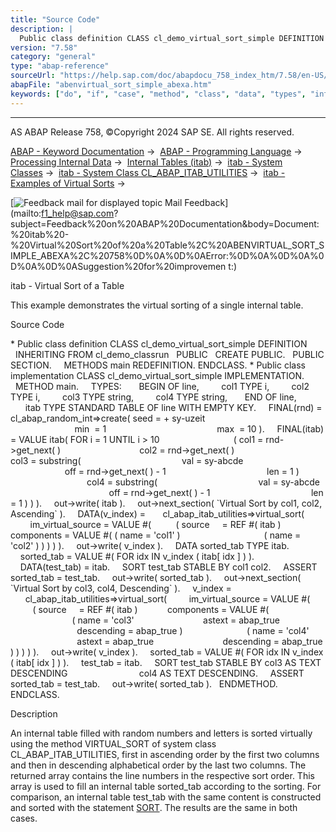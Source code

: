 ```yaml
---
title: "Source Code"
description: |
  Public class definition CLASS cl_demo_virtual_sort_simple DEFINITION INHERITING FROM cl_demo_classrun PUBLIC CREATE PUBLIC. PUBLIC SECTION. METHODS main REDEFINITION. ENDCLASS.  Public class implementation CLASS cl_demo_virtual_sort_simple IMPLEMENTATION. METHOD main. TYPES: BEGIN OF
version: "7.58"
category: "general"
type: "abap-reference"
sourceUrl: "https://help.sap.com/doc/abapdocu_758_index_htm/7.58/en-US/abenvirtual_sort_simple_abexa.htm"
abapFile: "abenvirtual_sort_simple_abexa.htm"
keywords: ["do", "if", "case", "method", "class", "data", "types", "internal-table", "abenvirtual", "sort", "simple", "abexa"]
---
```


* * *

AS ABAP Release 758, ©Copyright 2024 SAP SE. All rights reserved.

[ABAP - Keyword Documentation](https://help.sap.com/doc/abapdocu_758_index_htm/7.58/en-US/abenabap.htm) →  [ABAP - Programming Language](https://help.sap.com/doc/abapdocu_758_index_htm/7.58/en-US/abenabap_reference.htm) →  [Processing Internal Data](https://help.sap.com/doc/abapdocu_758_index_htm/7.58/en-US/abenabap_data_working.htm) →  [Internal Tables (itab)](https://help.sap.com/doc/abapdocu_758_index_htm/7.58/en-US/abenitab.htm) →  [itab - System Classes](https://help.sap.com/doc/abapdocu_758_index_htm/7.58/en-US/abenitab_system_classes.htm) →  [itab - System Class CL\_ABAP\_ITAB\_UTILITIES](https://help.sap.com/doc/abapdocu_758_index_htm/7.58/en-US/abencl_abap_itab.htm) →  [itab - Examples of Virtual Sorts](https://help.sap.com/doc/abapdocu_758_index_htm/7.58/en-US/abenvirtual_sort_abexas.htm) → 

 [![](Mail.gif?object=Mail.gif "Feedback mail for displayed topic") Mail Feedback](mailto:f1_help@sap.com?subject=Feedback%20on%20ABAP%20Documentation&body=Document:%20itab%20-%20Virtual%20Sort%20of%20a%20Table%2C%20ABENVIRTUAL_SORT_SIMPLE_ABEXA%2C%20758%0D%0A%0D%0AError:%0D%0A%0D%0A%0D%0A%0D%0ASuggestion%20for%20improvemen
t:)

itab - Virtual Sort of a Table

This example demonstrates the virtual sorting of a single internal table.

Source Code   

\* Public class definition
CLASS cl\_demo\_virtual\_sort\_simple DEFINITION
  INHERITING FROM cl\_demo\_classrun
  PUBLIC
  CREATE PUBLIC.
  PUBLIC SECTION.
    METHODS main REDEFINITION.
ENDCLASS.
\* Public class implementation
CLASS cl\_demo\_virtual\_sort\_simple IMPLEMENTATION.
  METHOD main.
    TYPES:
      BEGIN OF line,
        col1 TYPE i,
        col2 TYPE i,
        col3 TYPE string,
        col4 TYPE string,
      END OF line,
      itab TYPE STANDARD TABLE OF line WITH EMPTY KEY.
    FINAL(rnd) = cl\_abap\_random\_int=>create( seed = + sy-uzeit
                                            min  = 1
                                            max  = 10 ).
    FINAL(itab) = VALUE itab( FOR i = 1 UNTIL i > 10
                             ( col1 = rnd->get\_next( )
                               col2 = rnd->get\_next( )
                               col3 = substring(
                                        val = sy-abcde
                                        off = rnd->get\_next( ) - 1
                                        len = 1 )
                               col4 = substring(
                                        val = sy-abcde
                                        off = rnd->get\_next( ) - 1
                                        len = 1 ) ) ).
    out->write( itab ).
    out->next\_section( \`Virtual Sort by col1, col2, Ascending\` ).
    DATA(v\_index) =
      cl\_abap\_itab\_utilities=>virtual\_sort(
        im\_virtual\_source = VALUE #(
         ( source     = REF #( itab )
           components = VALUE #( ( name = 'col1' )
                                 ( name = 'col2' ) ) ) ) ).
    out->write( v\_index ).
    DATA sorted\_tab TYPE itab.
    sorted\_tab = VALUE #( FOR idx IN v\_index ( itab\[ idx \] ) ).
    DATA(test\_tab) = itab.
    SORT test\_tab STABLE BY col1 col2.
    ASSERT sorted\_tab = test\_tab.
    out->write( sorted\_tab ).
    out->next\_section( \`Virtual Sort by col3, col4, Descending\` ).
    v\_index =
      cl\_abap\_itab\_utilities=>virtual\_sort(
        im\_virtual\_source = VALUE #(
         ( source     = REF #( itab )
           components = VALUE #(
                         ( name = 'col3'
                           astext = abap\_true
                           descending = abap\_true )
                         ( name = 'col4'
                           astext = abap\_true
                           descending = abap\_true ) ) ) ) ).
    out->write( v\_index ).
    sorted\_tab = VALUE #( FOR idx IN v\_index ( itab\[ idx \] ) ).
    test\_tab = itab.
    SORT test\_tab STABLE BY col3 AS TEXT DESCENDING
                            col4 AS TEXT DESCENDING.
    ASSERT sorted\_tab = test\_tab.
    out->write( sorted\_tab ).
  ENDMETHOD.
ENDCLASS.

Description   

An internal table filled with random numbers and letters is sorted virtually using the method VIRTUAL\_SORT of system class CL\_ABAP\_ITAB\_UTILITIES, first in ascending order by the first two columns and then in descending alphabetical order by the last two columns. The returned array contains the line numbers in the respective sort order. This array is used to fill an internal table sorted\_tab according to the sorting. For comparison, an internal table test\_tab with the same content is constructed and sorted with the statement [SORT](https://help.sap.com/doc/abapdocu_758_index_htm/7.58/en-US/abapsort_itab.htm). The results are the same in both cases.